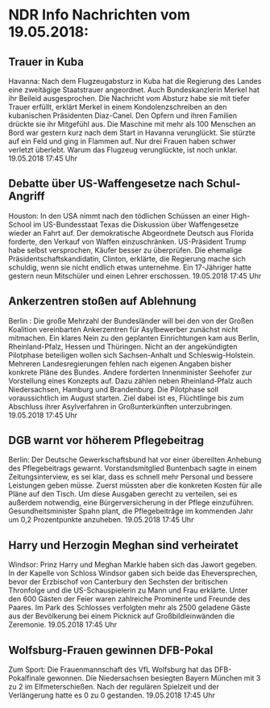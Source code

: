 # NDR Info Nachrichten vom 19.05.2018:


## Trauer in Kuba
Havanna: Nach dem Flugzeugabsturz in Kuba hat die Regierung des Landes eine zweitägige Staatstrauer angeordnet. Auch Bundeskanzlerin Merkel hat ihr Beileid ausgesprochen. Die Nachricht vom Absturz habe sie mit tiefer Trauer erfüllt, erklärt Merkel in einem Kondolenzschreiben an den kubanischen Präsidenten Diaz-Canel. Den Opfern und ihren Familien drückte sie ihr Mitgefühl aus. Die Maschine mit mehr als 100 Menschen an Bord war gestern kurz nach dem Start in Havanna verunglückt. Sie stürzte auf ein Feld und ging in Flammen auf. Nur drei Frauen haben schwer verletzt überlebt. Warum das Flugzeug verunglückte, ist noch unklar. 19.05.2018 17:45 Uhr 

## Debatte über US-Waffengesetze nach Schul-Angriff
Houston: In den USA nimmt nach den tödlichen Schüssen an einer High-School im US-Bundesstaat Texas die Diskussion über Waffengesetze wieder an Fahrt auf. Der demokratische Abgeordnete Deutsch aus Florida forderte, den Verkauf von Waffen einzuschränken. US-Präsident Trump habe selbst versprochen, Käufer besser zu überprüfen. Die ehemalige Präsidentschaftskandidatin, Clinton, erklärte, die Regierung mache sich schuldig, wenn sie nicht endlich etwas unternehme. Ein 17-Jähriger hatte gestern neun Mitschüler und einen Lehrer erschossen. 19.05.2018 17:45 Uhr 

## Ankerzentren stoßen auf Ablehnung
Berlin : Die große Mehrzahl der Bundesländer will bei den von der Großen Koalition vereinbarten Ankerzentren für Asylbewerber zunächst nicht mitmachen. Ein klares Nein zu den geplanten Einrichtungen kam aus Berlin, Rheinland-Pfalz, Hessen und Thüringen. Nicht an der angekündigten Pilotphase beteiligen wollen sich Sachsen-Anhalt und Schleswig-Holstein. Mehreren Landesregierungen fehlen nach eigenen Angaben bisher konkrete Pläne des Bundes. Andere forderten Innenminister Seehofer zur Vorstellung eines Konzepts auf. Dazu zählen neben Rheinland-Pfalz auch Niedersachsen, Hamburg und Brandenburg. Die Pilotphase soll voraussichtlich im August starten. Ziel dabei ist es, Flüchtlinge bis zum Abschluss ihrer Asylverfahren in Großunterkünften unterzubringen. 19.05.2018 17:45 Uhr 

## DGB warnt vor höherem Pflegebeitrag
Berlin: Der Deutsche Gewerkschaftsbund hat vor einer übereilten Anhebung des Pflegebeitrags gewarnt. Vorstandsmitglied Buntenbach sagte in einem Zeitungsinterview, es sei klar, dass es schnell mehr Personal und bessere Leistungen geben müsse. Zuerst müssten aber die konkreten Kosten für alle Pläne auf den Tisch. Um diese Ausgaben gerecht zu verteilen, sei es außerdem notwendig, eine Bürgerversicherung in der Pflege einzuführen. Gesundheitsminister Spahn plant, die Pflegebeiträge im kommenden Jahr um 0,2 Prozentpunkte anzuheben. 19.05.2018 17:45 Uhr 

## Harry und Herzogin Meghan sind verheiratet
Windsor: Prinz Harry und Meghan Markle haben sich das Jawort gegeben. In der Kapelle von Schloss Windsor gaben sich beide das Eheversprechen, bevor der Erzbischof von Canterbury den Sechsten der britischen Thronfolge und die US-Schauspielerin zu Mann und Frau erklärte. Unter den 600 Gästen der Feier waren zahlreiche Prominente und Freunde des Paares. Im Park des Schlosses verfolgten mehr als 2500 geladene Gäste aus der Bevölkerung bei einem Picknick auf Großbildleinwänden die Zeremonie. 19.05.2018 17:45 Uhr 

## Wolfsburg-Frauen gewinnen DFB-Pokal
Zum Sport:	Die Frauenmannschaft des VfL Wolfsburg hat das DFB-Pokalfinale gewonnen. Die Niedersachsen besiegten Bayern München mit 3 zu 2 im Elfmeterschießen. Nach der regulären Spielzeit und der Verlängerung hatte es 0 zu 0 gestanden. 19.05.2018 17:45 Uhr 
